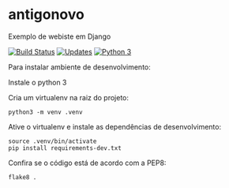# antigonovo
Exemplo de webiste em Django

[![Build Status](https://travis-ci.org/renzon/antigonovo.svg?branch=master)](https://travis-ci.org/renzon/antigonovo)
[![Updates](https://pyup.io/repos/github/renzon/antigonovo/shield.svg)](https://pyup.io/repos/github/renzon/antigonovo/)
[![Python 3](https://pyup.io/repos/github/renzon/antigonovo/python-3-shield.svg)](https://pyup.io/repos/github/renzon/antigonovo/)

Para instalar ambiente de desenvolvimento:

Instale o python 3

Cria um virtualenv na raiz do projeto:

```
python3 -m venv .venv
```

Ative o virtualenv e instale as dependências de desenvolvimento:

```
source .venv/bin/activate
pip install requirements-dev.txt
```

Confira se o código está de acordo com a PEP8:

```
flake8 .
```
